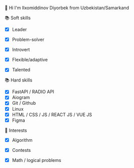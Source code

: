👋 Hi I'm Ilxomiddinov Diyorbek from Uzbekistan/Samarkand 




📚 Soft skills
 - [x] Leader
 - [x] Problem-solver
 - [x] Introvert
 - [x] Flexible/adaptive
 - [x] Talented
 
 
 📚 Hard skills
 - [x] FastAPI / RADIO API
 - [x] Aiogram
 - [x] Git / Github
 - [x] Linux
 - [x] HTML / CSS / JS / REACT JS / VUE JS
 - [x] Figma

🚀 Interests
 - [x] Algorithm
 - [x] Contests
 - [x] Math / logical problems



